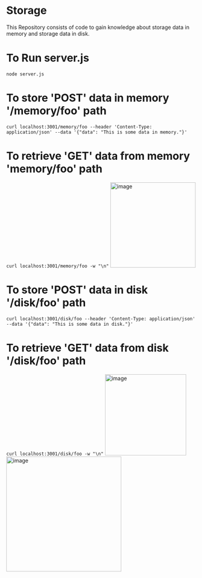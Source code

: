 # Storage
This Repository consists of code to gain knowledge about storage data in memory and storage data in disk.

# To Run server.js
`node server.js`

# To store 'POST' data in memory '/memory/foo' path
`curl localhost:3001/memory/foo --header 'Content-Type: application/json' --data '{"data": "This is some data in memory."}'`

# To retrieve 'GET' data from memory 'memory/foo' path
`curl localhost:3001/memory/foo -w "\n"`
<img width="226" alt="image" src="https://github.com/MukeshPullabhatla/Storage/assets/71534604/16c02211-3a63-41cc-9eba-ee0d97853dfc">

# To store 'POST' data in disk '/disk/foo' path
`curl localhost:3001/disk/foo --header 'Content-Type: application/json' --data '{"data": "This is some data in disk."}'`

# To retrieve 'GET' data from disk '/disk/foo' path
`curl localhost:3001/disk/foo -w "\n"`
<img width="215" alt="image" src="https://github.com/MukeshPullabhatla/Storage/assets/71534604/30dcf3c2-f826-47fa-9ea8-aa4ca56eee18">
<img width="305" alt="image" src="https://github.com/MukeshPullabhatla/Storage/assets/71534604/d72b9bce-d3c1-4e42-a3a0-5f78c21fb1ea">

